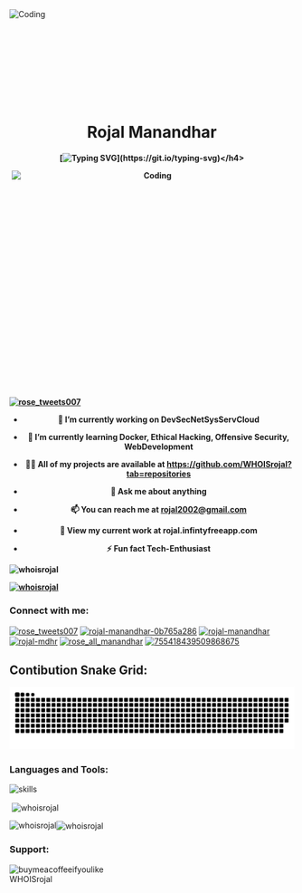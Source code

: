 <img align="right" alt="Coding" height="200" width="1200" src="https://i.pinimg.com/564x/35/e8/88/35e888fa0298a24815ccc03a358687bd.jpg">

<h1 align="center">Rojal Manandhar</h1>

<h4 align="center">
  
[![Typing SVG](https://readme-typing-svg.demolab.com?font=Fira+Code&duration=2000&pause=&center=true&multiline=true&width=500&height=120&lines=I+am+currently+an+undergraduate+;Student.+I+have+keen+interest+in;studying+CS.+I+like+to+be+updated+;with+the+new+technologies.)](https://git.io/typing-svg)</h4>

<img align="right" alt="Coding" height="400" width="500" src="https://media.tenor.com/GfSX-u7VGM4AAAAC/coding.gif">

<p align="left"> <a href="https://twitter.com/rose_tweets007" target="blank"><img src="https://img.shields.io/twitter/follow/rose_tweets007?logo=twitter&style=for-the-badge" alt="rose_tweets007" /></a> </p>

- 🔭 I’m currently working on **DevSecNetSysServCloud**

- 🌱 I’m currently learning **Docker, Ethical Hacking, Offensive Security, WebDevelopment**

<!-- - 👯 I’m looking to collaborate on **null** -->

<!-- - 🤝 I’m looking for help with **null** -->

- 👨‍💻 All of my projects are available at **https://github.com/WHOISrojal?tab=repositories**

<!-- - 📝 I regularly write articles on [null](null) -->

- 💬 Ask me about anything 

- 📫 You can reach me at **rojal2002@gmail.com**

- 📄 View my current work at **rojal.infintyfreeapp.com**

- ⚡ Fun fact **Tech-Enthusiast**

<p align="left"> <img src="https://komarev.com/ghpvc/?username=whoisrojal&label=Profile%20views&color=0e75b6&style=flat" alt="whoisrojal" /> </p>

<p align="left"> <a href="https://github.com/ryo-ma/github-profile-trophy"><img src="https://github-profile-trophy.vercel.app/?username=whoisrojal" alt="whoisrojal" /></a> </p>

<h3 align="left">Connect with me:</h3>
<p align="left">
<a href="https://twitter.com/rose_tweets007" target="blank"><img align="center" src="https://raw.githubusercontent.com/rahuldkjain/github-profile-readme-generator/master/src/images/icons/Social/twitter.svg" alt="rose_tweets007" height="30" width="40" /></a>
<a href="https://linkedin.com/in/rojal-manandhar-0b765a286" target="blank"><img align="center" src="https://raw.githubusercontent.com/rahuldkjain/github-profile-readme-generator/master/src/images/icons/Social/linked-in-alt.svg" alt="rojal-manandhar-0b765a286" height="30" width="40" /></a>
<a href="https://stackoverflow.com/users/22343802/rojal-manandhar?tab=profile" target="blank"><img align="center" src="https://raw.githubusercontent.com/rahuldkjain/github-profile-readme-generator/master/src/images/icons/Social/stack-overflow.svg" alt="rojal-manandhar" height="30" width="40" /></a>
<a href="https://www.facebook.com/roseall.mdhr" target="blank"><img align="center" src="https://raw.githubusercontent.com/rahuldkjain/github-profile-readme-generator/master/src/images/icons/Social/facebook.svg" alt="rojal-mdhr" height="30" width="40" /></a>
<a href="https://instagram.com/rose_all_manandhar" target="blank"><img align="center" src="https://raw.githubusercontent.com/rahuldkjain/github-profile-readme-generator/master/src/images/icons/Social/instagram.svg" alt="rose_all_manandhar" height="30" width="40" /></a>
<a href="https://discord.gg/tZVKuHCV" target="blank"><img align="center" src="https://raw.githubusercontent.com/rahuldkjain/github-profile-readme-generator/master/src/images/icons/Social/discord.svg" alt="755418439509868675" height="30" width="40" /></a>
</p>

## Contibution Snake Grid:
<img alt="GitHub Snake" src="https://raw.githubusercontent.com/WHOISrojal/WHOISrojal/output/github-contribution-grid-snake-dark.svg" />

<h3 align="left">Languages and Tools:</h3>

![skills](https://skillicons.dev/icons?i=bash,debian,anaconda,windows,linux,kali,c,cpp,java,html,css,bootstrap,vercel,js,php,npm,postman,nodejs,mysql,py,pytorch,scikitlearn,tensorflow,docker,git,github,linkedin,cloudflare,jquery,vscode&theme=light)

<p>&nbsp;<img align="center" src="https://github-readme-stats-sigma-five.vercel.app/api?username=whoisrojal&show_icons=true&locale=en" alt="whoisrojal" /></p>

<p><img align="left" src="https://github-readme-stats-sigma-five.vercel.app/api/top-langs?username=whoisrojal&show_icons=true&locale=en&layout=compact" alt="whoisrojal" /></p>

<p><img align="center" src="https://github-readme-streak-stats.herokuapp.com/?user=whoisrojal&" alt="whoisrojal" /></p>

<h3 align="left">Support:</h3>
<p><a href="https://www.buymeacoffee.com/rojal"> <img align="left" src="https://cdn.buymeacoffee.com/buttons/v2/default-yellow.png" height="50" width="210" alt="buymeacoffeeifyoulike WHOISrojal" /></a></p><br><br>
